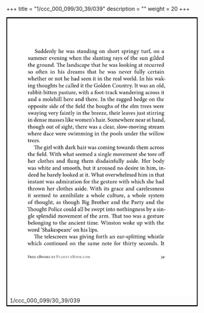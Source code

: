 +++
title = "1/ccc_000_099/30_39/039"
description = ""
weight = 20
+++

<table style="border:2px solid black;max-width:800px;max-height:800px;" 
><tr><td><img class="center-fit-jpg"
src="/jpg_/out_jpg_1984__039.jpg"  >1/ccc_000_099/30_39/039</img></td></tr></table>